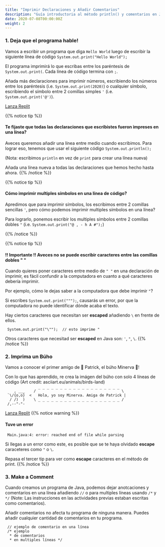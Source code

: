 ```yaml
---
title: "Imprimir Declaraciones y Añadir Comentarios"
description: "Guía introductoria al método println() y comentarios en Java."
date: 2020-07-08T00:00:00Z
weight: 2
---
```


### 1. Deja que el programa hable! 

Vamos a escribir un programa que diga `Hello World` luego de escribir la siguiente línea de código `System.out.print("Hello World");` 

El programa imprimirá lo que escribas entre los paréntesis de `System.out.print(`. Cada línea de código termina con `;`.

Añada más declaraciones para imprimir números, escribiendo los números entre los paréntesis (i.e. `System.out.print(2020)`) o cualquier símbolo, escribiendo el símbolo entre 2 comillas simples `'` (i.e. `System.out.print('@')`).

<a class="my-2 mx-4 btn btn-info" href="https://replit.com/@nuevofoundation/JavaBasicosHelloWorld" target="_blank">Lanza Replit</a>

{{% notice tip %}}
#### Te fijaste que todas las declaraciones que escribistes fueron impreses en una línea?
Aveces queremos añadir una línea entre medio cuando escribimos. Para lograr eso, tenemos que usar el siguiente código `System.out.println();` 

(Nota: escribimos `println` en vez de `print` para crear una línea nueva)

Añada una línea nueva a todas las declaraciones que hemos hecho hasta ahora.
{{% /notice %}}

{{% notice tip %}}
#### Cómo imprimir multiples símbolos en una línea de código?
Apredimos que para imprimir símbolos, los escribimos entre 2 comillas sencillas `'`, pero cómo podemos imprimir multiples símbolos en una línea?

Para lograrlo, ponemos escribir los multiples símbolos entre 2 comillas dobles `"` (i.e. `System.out.print("@ , - h A #");`)

{{% /notice %}}

{{% notice tip %}}
#### !! Importante !! Aveces no se puede escribir caracteres entre las comillas dobles " "
Cuando quieres poner caracteres entre medio de `" "` en una declaración de imprimir, es fácil confundir a la computadora en cuanto a qué caracteres debería imprimir.

Por ejemplo, cómo le dejas saber a la computadora que debe imprimir `"`? 

Si escribes `System.out.print(""");`, causarás un error, por que la computadora no puede identificar dónde acaba el texto. 

Hay ciertos caracteres que necesitan ser <b>escaped</b> añadiendo `\` en frente de ellos.

     System.out.print("\"");  // esto imprime "

Otros caracteres que necesitad ser <b>escaped</b> en Java son: `'`, `"`, `\`.
{{% /notice %}}

### 2. Imprima un Búho
Vamos a conocer el primer amigo de 🐥 Patrick, el búho Minerva 🦉!

Con lo que has aprendido, re crea la imágen del búho con solo 4 líneas de código (Art credit: asciiart.eu/animals/birds-land)

        , ___    / ‾ ‾ ‾ ‾ ‾ ‾ ‾ ‾ ‾ ‾ ‾ ‾ ‾ ‾ ‾ ‾ ‾ ‾ ‾ \
     `\/{o,o}  <   Hola, yo soy Minerva. Amiga de Patrick |
      / /)  )    \ _ _ _ _ _ _ _ _ _ _ _ _ _ _ _ _ _ _ _ /
     /,--"-"- 


<a class="my-2 mx-4 btn btn-info" href="https://replit.com/@nuevofoundation/JavaBasicosOwl" target="_blank">Lanza Replit</a>
{{% notice warning %}}
#### Tuve un error

     Main.java:4: error: reached end of file while parsing
Si llegas a un error como este, es posible que se te haya olvidado <b>escape</b> caraceteres como `"` o `\`.

Repasa el tercer tip para ver como <b>escape</b> caracteres en el método de print.
{{% /notice %}}

### 3. Make a Comment
Cuando creamos un programa de Java, podemos dejar anotcaciones y comentarios en una línea añadiendo `//` o para multiples líneas usando `/*` y `*/` (Note: Las instrucciones en las actividades previas estaban escritas como comentarios). 

Añadir comentarios no afecta tu programa de ninguna manera. Puedes añadir cualquier cantidad de comentarios en tu programa.

     // ejemplo de comentario en una línea
     /* ejemplo
      * de comentarios
      * en multiples líneas */
